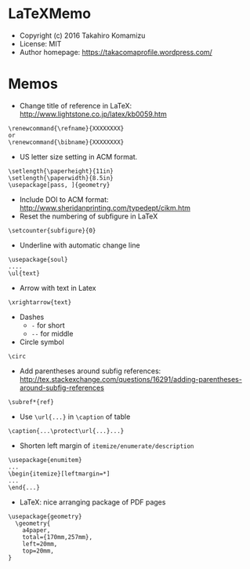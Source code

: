 # LaTeXMemo

* Copyright (c) 2016 Takahiro Komamizu
* License: MIT
* Author homepage: https://takacomaprofile.wordpress.com/

# Memos

* Change title of reference in LaTeX: http://www.lightstone.co.jp/latex/kb0059.htm
```
\renewcommand{\refname}{XXXXXXXX}
or
\renewcommand{\bibname}{XXXXXXXX}
```
* US letter size setting in ACM format.
```
\setlength{\paperheight}{11in}
\setlength{\paperwidth}{8.5in}
\usepackage[pass, ]{geometry}
```
* Include DOI to ACM format: http://www.sheridanprinting.com/typedept/cikm.htm
* Reset the numbering of subfigure in LaTeX
```
\setcounter{subfigure}{0}
```
* Underline with automatic change line
```
\usepackage{soul} 
....
\ul{text}
```
* Arrow with text in Latex
```
\xrightarrow{text}
```
* Dashes
  * `-` for short
  * `--` for middle
* Circle symbol
```
\circ
```
* Add parentheses around subfig references: http://tex.stackexchange.com/questions/16291/adding-parentheses-around-subfig-references
```
\subref*{ref}
```
* Use `\url{...}` in `\caption` of table
```
\caption{...\protect\url{...}...}
```
* Shorten left margin of `itemize/enumerate/description`
```
\usepackage{enumitem}
...
\begin{itemize}[leftmargin=*]
...
\end{...}
```
* LaTeX: nice arranging package of PDF pages
```
\usepackage{geometry}
  \geometry{
    a4paper,
    total={170mm,257mm},
    left=20mm,
    top=20mm,
}
```
